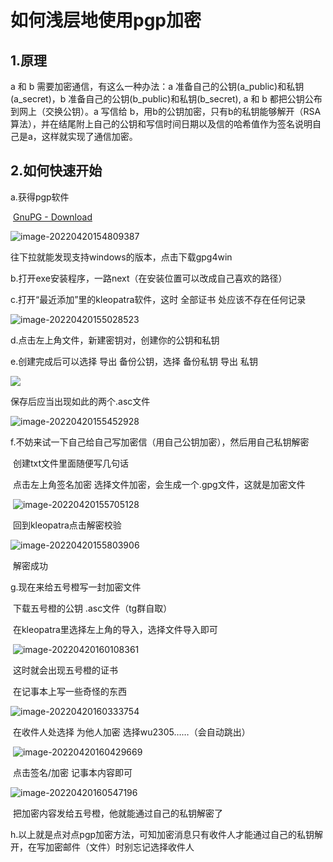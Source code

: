 # 如何浅层地使用pgp加密

## 1.原理

a 和 b 需要加密通信，有这么一种办法：a 准备自己的公钥(a_public)和私钥(a_secret)，b 准备自己的公钥(b_public)和私钥(b_secret), a 和 b 都把公钥公布到网上（交换公钥）。a 写信给 b，用b的公钥加密，只有b的私钥能够解开（RSA算法），并在结尾附上自己的公钥和写信时间日期以及信的哈希值作为签名说明自己是a，这样就实现了通信加密。

## 2.如何快速开始

a.获得pgp软件

​	[GnuPG - Download](https://www.gnupg.org/download/)

![image-20220420154809387](https://cdn.jsdelivr.net/gh/OnePiePi/Picbed@main/202204201909880.png)

往下拉就能发现支持windows的版本，点击下载gpg4win

b.打开exe安装程序，一路next（在安装位置可以改成自己喜欢的路径）

c.打开“最近添加”里的kleopatra软件，这时 全部证书 处应该不存在任何记录

![image-20220420155028523](https://cdn.jsdelivr.net/gh/OnePiePi/Picbed@main/202204201909826.png)

d.点击左上角文件，新建密钥对，创建你的公钥和私钥

e.创建完成后可以选择 导出 备份公钥，选择 备份私钥 导出 私钥

![](https://cdn.jsdelivr.net/gh/OnePiePi/Picbed@main/202204201909994.png)

保存后应当出现如此的两个.asc文件

![image-20220420155452928](https://cdn.jsdelivr.net/gh/OnePiePi/Picbed@main/202204201910789.png)

f.不妨来试一下自己给自己写加密信（用自己公钥加密），然后用自己私钥解密

​	创建txt文件里面随便写几句话

​	点击左上角签名加密 选择文件加密，会生成一个.gpg文件，这就是加密文件

​	![image-20220420155705128](https://cdn.jsdelivr.net/gh/OnePiePi/Picbed@main/202204201909133.png)

​	回到kleopatra点击解密校验

![image-20220420155803906](https://cdn.jsdelivr.net/gh/OnePiePi/Picbed@main/202204201909851.png)

​	解密成功

g.现在来给五号橙写一封加密文件

​	下载五号橙的公钥 .asc文件（tg群自取）

​	在kleopatra里选择左上角的导入，选择文件导入即可

​	![image-20220420160108361](https://cdn.jsdelivr.net/gh/OnePiePi/Picbed@main/202204201909843.png)

​	这时就会出现五号橙的证书

​	在记事本上写一些奇怪的东西

![image-20220420160333754](https://cdn.jsdelivr.net/gh/OnePiePi/Picbed@main/202204201909578.png)

​	在收件人处选择 为他人加密 选择wu2305……（会自动跳出）

​	![image-20220420160429669](https://cdn.jsdelivr.net/gh/OnePiePi/Picbed@main/202204201909047.png)

​	点击签名/加密 记事本内容即可

![image-20220420160547196](https://cdn.jsdelivr.net/gh/OnePiePi/Picbed@main/202204201909169.png)

​	把加密内容发给五号橙，他就能通过自己的私钥解密了

h.以上就是点对点pgp加密方法，可知加密消息只有收件人才能通过自己的私钥解开，在写加密邮件（文件）时别忘记选择收件人